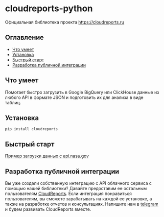 # cloudreports-python 
Официальная библиотека проекта https://cloudreports.ru

## Оглавление

- [Что умеет](#Что-умеет)
- [Установка](#Установка)
- [Быстрый старт](#Быстрый-старт)
- [Разработка публичной интеграции](#Разработка-публичной-интеграции)

## Что умеет
Помогает быстро загрузить в Google BigQuery или ClickHouse данные из любого API в формате JSON и подготовить их для анализа в виде таблиц.  


## Установка
```
pip install cloudreports
```

## Быстрый старт
[Пример загрузки данных  с api.nasa.gov](https://github.com/brmoscow/cloudreports-python/blob/main/tests/test.py)


## Разработка публичной интеграции
Вы уже создали собственную интеграцию с API облачного сервиса с помощью нашей библиотеки?
Давайте предоставим ее остальным пользователям [CloudReports](https://cloudreports.ru). 
Если интеграция понравиться пользователям, вы сможете зарабатывать на каждой ее установке, а также на разработке отчетов и консультациях. 
Напишите нам в [telegram](https://t.me/brsystems) и будем развивать CloudReports вместе.
